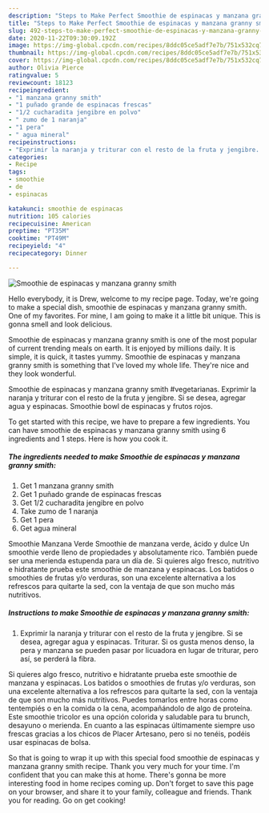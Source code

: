 ```yaml
---
description: "Steps to Make Perfect Smoothie de espinacas y manzana granny smith"
title: "Steps to Make Perfect Smoothie de espinacas y manzana granny smith"
slug: 492-steps-to-make-perfect-smoothie-de-espinacas-y-manzana-granny-smith
date: 2020-11-22T09:30:09.192Z
image: https://img-global.cpcdn.com/recipes/8ddc05ce5adf7e7b/751x532cq70/smoothie-de-espinacas-y-manzana-granny-smith-foto-principal.jpg
thumbnail: https://img-global.cpcdn.com/recipes/8ddc05ce5adf7e7b/751x532cq70/smoothie-de-espinacas-y-manzana-granny-smith-foto-principal.jpg
cover: https://img-global.cpcdn.com/recipes/8ddc05ce5adf7e7b/751x532cq70/smoothie-de-espinacas-y-manzana-granny-smith-foto-principal.jpg
author: Olivia Pierce
ratingvalue: 5
reviewcount: 18123
recipeingredient:
- "1 manzana granny smith"
- "1 puñado grande de espinacas frescas"
- "1/2 cucharadita jengibre en polvo"
- " zumo de 1 naranja"
- "1 pera"
- " agua mineral"
recipeinstructions:
- "Exprimir la naranja y triturar con el resto de la fruta y jengibre. Si se desea, agregar agua y espinacas. Triturar. Si os gusta menos denso, la pera y manzana se pueden pasar por licuadora en lugar de triturar, pero así, se perderá la fibra."
categories:
- Recipe
tags:
- smoothie
- de
- espinacas

katakunci: smoothie de espinacas 
nutrition: 105 calories
recipecuisine: American
preptime: "PT35M"
cooktime: "PT49M"
recipeyield: "4"
recipecategory: Dinner

---
```



![Smoothie de espinacas y manzana granny smith](https://img-global.cpcdn.com/recipes/8ddc05ce5adf7e7b/751x532cq70/smoothie-de-espinacas-y-manzana-granny-smith-foto-principal.jpg)

Hello everybody, it is Drew, welcome to my recipe page. Today, we're going to make a special dish, smoothie de espinacas y manzana granny smith. One of my favorites. For mine, I am going to make it a little bit unique. This is gonna smell and look delicious.

Smoothie de espinacas y manzana granny smith is one of the most popular of current trending meals on earth. It is enjoyed by millions daily. It is simple, it is quick, it tastes yummy. Smoothie de espinacas y manzana granny smith is something that I've loved my whole life. They're nice and they look wonderful.

Smoothie de espinacas y manzana granny smith #vegetarianas. Exprimir la naranja y triturar con el resto de la fruta y jengibre. Si se desea, agregar agua y espinacas. Smoothie bowl de espinacas y frutos rojos.


To get started with this recipe, we have to prepare a few ingredients. You can have smoothie de espinacas y manzana granny smith using 6 ingredients and 1 steps. Here is how you cook it.

<!--inarticleads1-->

##### The ingredients needed to make Smoothie de espinacas y manzana granny smith:

1. Get 1 manzana granny smith
1. Get 1 puñado grande de espinacas frescas
1. Get 1/2 cucharadita jengibre en polvo
1. Take  zumo de 1 naranja
1. Get 1 pera
1. Get  agua mineral


Smoothie Manzana Verde Smoothie de manzana verde, ácido y dulce Un smoothie verde lleno de propiedades y absolutamente rico. También puede ser una merienda estupenda para un día de. Si quieres algo fresco, nutritivo e hidratante prueba este smoothie de manzana y espinacas. Los batidos o smoothies de frutas y/o verduras, son una excelente alternativa a los refrescos para quitarte la sed, con la ventaja de que son mucho más nutritivos. 

<!--inarticleads2-->

##### Instructions to make Smoothie de espinacas y manzana granny smith:

1. Exprimir la naranja y triturar con el resto de la fruta y jengibre. Si se desea, agregar agua y espinacas. Triturar. Si os gusta menos denso, la pera y manzana se pueden pasar por licuadora en lugar de triturar, pero así, se perderá la fibra.


Si quieres algo fresco, nutritivo e hidratante prueba este smoothie de manzana y espinacas. Los batidos o smoothies de frutas y/o verduras, son una excelente alternativa a los refrescos para quitarte la sed, con la ventaja de que son mucho más nutritivos. Puedes tomarlos entre horas como tentempiés o en la comida o la cena, acompañándolo de algo de proteína. Este smoothie tricolor es una opción colorida y saludable para tu brunch, desayuno o merienda. En cuanto a las espinacas últimamente siempre uso frescas gracias a los chicos de Placer Artesano, pero si no tenéis, podéis usar espinacas de bolsa. 

So that is going to wrap it up with this special food smoothie de espinacas y manzana granny smith recipe. Thank you very much for your time. I'm confident that you can make this at home. There's gonna be more interesting food in home recipes coming up. Don't forget to save this page on your browser, and share it to your family, colleague and friends. Thank you for reading. Go on get cooking!
